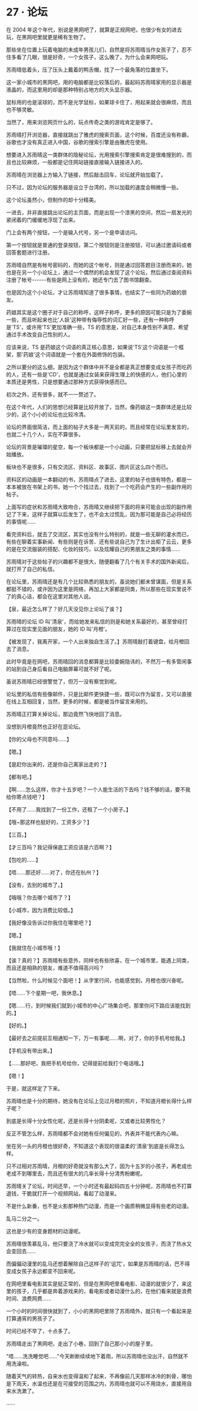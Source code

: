 <link rel="stylesheet" href="../styles/text.css" />
<h1>27 · 论坛</h1>

在 2004 年这个年代，别说是黑网吧了，就算是正规网吧，也很少有女的进去玩，在黑网吧里就更是稀有生物了。

那些坐在位置上玩着电脑的未成年男孩儿们，自然是将苏雨晴当作女孩子了，忍不住多看了几眼，很是好奇，一个女孩子，这么晚了，为什么会来网吧玩。

苏雨晴低着头，压了压头上戴着的鸭舌帽，找了一个最角落的位置坐下。

这一家小城市的黑网吧，用的电脑都是比较落后的，最起码苏雨晴家用的显示器是液晶的，而这里用的却是那种特别占地方的大头显示器。

鼠标用的也是滚球的，而不是光学鼠标，如果球卡住了，用起来就会很麻烦，而且也不够灵敏。

当然了，用来浏览网页什么的，玩点传奇之类的游戏肯定是够了。

苏雨晴打开浏览器，直接就跳出了雅虎的搜索页面，这个时候，百度还没有称霸，谷歌也才没有真正进入中国，谷歌的搜索引擎是由雅虎在使用。

想要进入苏雨晴这一类群体的隐秘论坛，光用搜索引擎搜索肯定是很难搜到的，而且也比较麻烦，一般都是记住网站链接直接输入链接进入的。

苏雨晴在浏览器上方输入了链接，然后敲击回车，论坛就开始加载了。

只不过，因为论坛的服务器是设立于台湾的，所以加载的速度会稍微慢一些。

这个论坛虽然小，但制作的却十分精美。

一进去，并非直接跳出论坛的主页面，而是出现一个漆黑的空间，然后一扇发光的紧闭着的门缓缓地浮现了出来。

门上会有两个按钮，一个是输入代号，另一个是申请访问。

第一个按钮就是普通的登录按钮，第二个按钮则是注册按钮，可以通过邀请码或者回答套题进行注册。

苏雨晴自然是有帐号密码的，而她的这个帐号，则是通过回答题目注册而来的，她也是在另一个小论坛上，通过一个偶然的机会发现了这个论坛，然后通过查阅资料注册了帐号------有些是网上没有的，她还专门去了图书馆翻查。

也是因为这个小论坛，才让苏雨晴知道了很多事情，也结实了一些同为药娘的朋友。

药娘其实是这个圈子对于自己的称呼，这样子称呼，更多的原因可能只是为了委婉一些，而且听起来也比'人妖'这种带有侮辱性的词汇好一些，还有一种称呼是'TS'，或许用'TS'更加准确一些，TS 的意思是，对自己本身性别不满意，希望通过手术改变自己性别的人。

应该来说，TS 是药娘这个词语的真正核心意思，如果说'TS'这个词语是一个框架，那'药娘'这个词语就是一个套在外面修饰的包装。

之所以要分的这么细，是因为这个群体中并不是全都是真正想要变成女孩子而吃药的人，还有一些是'CD'，也就是通过女装来获得生理上的快感的人，他们心里的本质还是男性，只是想要通过那种方式获得快感而已。

初次之外，还有很多，就不一一赘述了。

在这个年代，人们的思想已经算是比较开放了，当然，像药娘这一类群体还是比较少的，这个小小的论坛也比较冷清。

论坛的界面很简洁，而上面的帖子大多是一两天前的，而且经常在论坛里发言的，也就二十几个人，实在不算很多。

论坛的背景是璀璨的星空，每一个板块都是一个小动画，只要把鼠标移上去就会开始播放。

板块也不是很多，只有交流区、资料区、故事区、图片区这么四个而已。

资料区的动画是一本翻动的书，苏雨晴点了进去，这里的帖子也很有特色，都是一本本被放在书架上的书，她一个个找过去，找到了一个吃药会产生的一些副作用的帖子。

上面写的症状和苏雨晴大致吻合，苏雨晴又继续把下面的将来可能会出现的副作用记了下来，这样子就算以后发生了，也不会太过慌乱，因为那可能是自己必将经历的事情呢......

看完资料后，就去了交流区，其实也没有什么特别的，就是一些无聊的灌水而已，有些在聊着实事新闻、有些则是在诉苦、还有些说自己为了生计出柜了云云，更多的是在交流服装的搭配、化妆的技巧，以及炫耀自己的男朋友之类的事情......

苏雨晴对于这些帖子的兴趣都不是很大，随便翻看了几个有关手术的国外新闻后，就打开了自己的私信。

在论坛里，苏雨晴还是有几个比较熟悉的朋友的，虽说她们都未曾谋面，但是关系都挺不错的，或许因为这里是网络，再加上大家都是同类，所以那些在现实里说不了的真心话，都会在这里对其他人说。

【泉，最近怎么样了？好几天没见你上论坛了诶？】

苏雨晴的论坛 ID 叫'清泉'，而给她发来私信的则是和她关系最好的，甚至曾经打算过在现实里见面的朋友，她的 ID 叫'月橙'。

【被发现了，我离开家，一个人出来独自生活了。】苏雨晴敲打着键盘，给月橙回去了消息。

此时毕竟是在网吧，苏雨晴回的消息都算是比较委婉隐讳的，不然万一有多管闲事的站到自己身后看自己电脑屏幕可就不好了呢。

虽说苏雨晴已经很警觉了，但万一没有察觉到呢。

论坛里的私信有些像邮件，只是比邮件更快捷一些，既可以作为留言，又可以直接在线上互相回复，当然，更多的时候，都是被当作留言来用的。

苏雨晴正打算关掉论坛，那边竟然飞快地回了消息。

没想到月橙竟然也正好在逛论坛。

【你的父母也不同意吗......】

【嗯。】

【是赶你出来的，还是你自己离家出走的？】

【都有吧。】

【啊......怎么这样，你才十五岁吧？一个人能生活的下去吗？钱不够的话，要不我给你寄点钱吧？】

【不用了......我找到了一份工作，还租了一个小房子。】

【哦\~那这样也挺好的，工资多少？】

【三百。】

【才三百吗？我记得保底工资应该是六百啊？】

【包吃的......】

【唔......那还好......对了，你还在杭州？】

【没有，去别的城市了。】

【哦哦？你去哪个城市了？】

【小城市，因为消费比较低。】

【我好像没告诉过你我住在哪里吧？】

【嗯。】

【我就住在小城市哦！】

【诶？真的？】苏雨晴有些意外，同样也有些欣喜，在一个城市里，能遇上同类，而且还是相熟的朋友，难道不值得高兴吗？

【当然啦，什么时候见个面吧！】从字里行间，也能感觉到，月橙也很兴奋呢。

【唔......下个星期一吧，我休息。】

【嗯......行，到时候我们就到小城市的中心广场集合吧，那里你问下路应该能找到的。】

【好的。】

【最好去之前提前互相通知一下，万一有事呢......啊，对了，你的手机号给我。】

【手机没有带出来。】

【......那好吧，我把手机号给你，记得提前给我打个电话哦。】

【嗯！】

于是，就这样定了下来。

苏雨晴也是十分的期待，她没有在论坛上见过月橙的照片，不知道月橙长得什么样子呢？

到底是长得十分女性化呢，还是长得十分阴柔呢，又或者比较男性化？

反正不管怎么样，苏雨晴都不会对她有任何偏见的，外表并不能代表内心嘛。

坐在另一头的月橙也很好奇，不知道这个表现的很温柔的'清泉'到底是长得怎么样。

只不过相对苏雨晴，月橙的好奇就没有那么大了，因为十五岁的小孩子，再老成也老成不到哪里去，而且还有很大的几率长得十分清秀粉嫩呢。

苏雨晴关了论坛，时间还早，一个小时还有最起码四五十分钟呢，苏雨晴也不打算退钱，干脆就打开一个视频网站，看起了动漫来。

不是什么新番，也不是火影那种热门动漫，而是一个画质稍微显得有些老的动漫。

乱马二分之一。

这也是少有的变身题材的动漫呢。

苏雨晴很羡慕乱马，他只要浇了冷水就可以变成完完全全的女孩子，而浇了热水又会变回去......

而偏偏动漫里的乱马还想着解除自己这样子的'诅咒'，如果是苏雨晴的话，巴不得变成女孩子永远都变不回来呢。

在网吧里看电影其实是挺正常的，但是在黑网吧里看电影、动漫的就很少了，来这里的孩子，几乎都是奔着游戏来的，看电影或者动漫什么的，在他们看来就是浪费时间、浪费网费......

一个小时的时间很快就到了，小小的黑网吧里除了苏雨晴外，就只有一个看起来是打算通宵的男孩子了。

时间已经不早了，十点多了。

苏雨晴走出了黑网吧，走出了小巷，回到了自己那小小的屋子里。

"唔......洗洗睡觉吧......"今天断断续续地下着雨，所以苏雨晴也没出汗，自然就不用洗澡啦。

随着天气的转热，自来水也变得温和了起来，不再像前几天那样冰冷的刺骨，哪怕是下雨天，水温也还是在可接受的范围之内，苏雨晴也就可以不用烧水，直接用自来水洗漱了。

......
